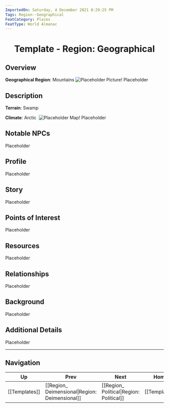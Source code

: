 ```yaml
---
ImportedOn: Saturday, 4 December 2021 8:29:25 PM
Tags: Region--Geographical
FeatCategory: Places
FeatType: World Almanac
---
```

# <center>Template - Region: Geographical</center>

## Overview

**Geographical Region**: Mountains
![Placeholder Picture!](ImagePlaceholder.png)
Placeholder​

## Description

**Terrain**: Swamp

**Climate**: Arctic 
![Placeholder Map!](MapPlaceholder.png)
Placeholder​

## Notable NPCs

Placeholder​

## Profile

Placeholder​

## Story

Placeholder​

## Points of Interest

Placeholder​

## Resources

Placeholder​

## Relationships

Placeholder​

## Background

Placeholder​

## Additional Details

Placeholder​


---
## Navigation
| Up | Prev | Next | Home |
|----|------|------|------|
| [[Templates]] | [[Region_ Deimensional\|Region: Deimensional]] | [[Region_ Political\|Region: Political]] | [[Templates]] |
